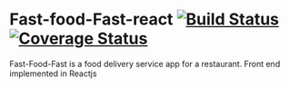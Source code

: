 # Fast-food-Fast-react [![Build Status](https://travis-ci.org/katunold/Fast-food-Fast-react.svg?branch=ch-setup-test-environment)](https://travis-ci.org/katunold/Fast-food-Fast-react) [![Coverage Status](https://coveralls.io/repos/github/katunold/Fast-food-Fast-react/badge.svg?branch=ch-setup-test-environment)](https://coveralls.io/github/katunold/Fast-food-Fast-react?branch=ch-setup-test-environment)
Fast-Food-Fast is a food delivery service app for a restaurant. Front end implemented in Reactjs
